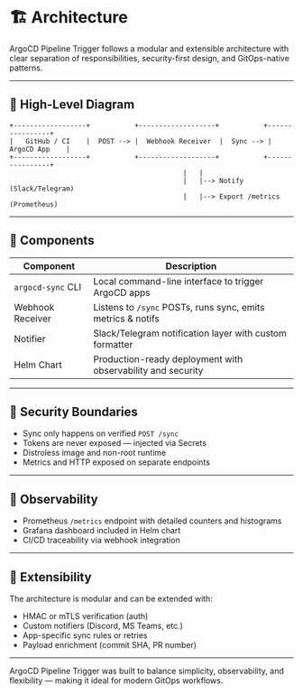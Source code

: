 # 🏗️ Architecture

ArgoCD Pipeline Trigger follows a modular and extensible architecture with clear separation of responsibilities, security-first design, and GitOps-native patterns.

---

## 📐 High-Level Diagram

```
+------------------+           +-------------------+           +----------------+
|   GitHub / CI    |  POST --> |  Webhook Receiver  |  Sync --> |   ArgoCD App    |
+------------------+           +-------------------+           +----------------+
                                           |   |                     
                                           |   |--> Notify (Slack/Telegram)
                                           |   |--> Export /metrics (Prometheus)
```

---

## 🔋 Components

| Component        | Description |
|------------------|-------------|
| `argocd-sync` CLI| Local command-line interface to trigger ArgoCD apps |
| Webhook Receiver | Listens to `/sync` POSTs, runs sync, emits metrics & notifs |
| Notifier         | Slack/Telegram notification layer with custom formatter |
| Helm Chart       | Production-ready deployment with observability and security |

---

## 🔐 Security Boundaries

- Sync only happens on verified `POST /sync`
- Tokens are never exposed — injected via Secrets
- Distroless image and non-root runtime
- Metrics and HTTP exposed on separate endpoints

---

## 🔎 Observability

- Prometheus `/metrics` endpoint with detailed counters and histograms
- Grafana dashboard included in Helm chart
- CI/CD traceability via webhook integration

---

## 🔄 Extensibility

The architecture is modular and can be extended with:
- HMAC or mTLS verification (auth)
- Custom notifiers (Discord, MS Teams, etc.)
- App-specific sync rules or retries
- Payload enrichment (commit SHA, PR number)

---

ArgoCD Pipeline Trigger was built to balance simplicity, observability, and flexibility — making it ideal for modern GitOps workflows.

